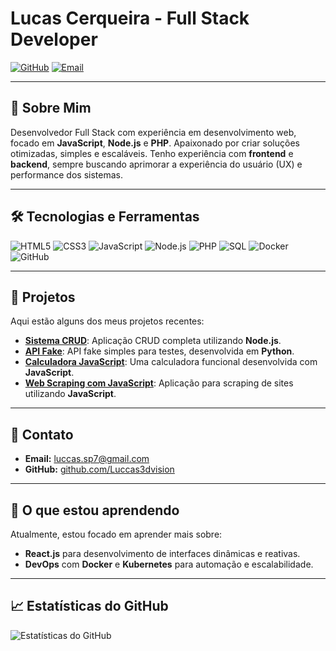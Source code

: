 # Lucas Cerqueira - Full Stack Developer

[![GitHub](https://img.shields.io/badge/GitHub-Luccas3dvision-2079c7?style=for-the-badge&logo=github)](https://github.com/Luccas3dvision)
[![Email](https://img.shields.io/badge/Email-luccas.sp7@gmail.com-2079c7?style=for-the-badge&logo=gmail)](mailto:luccas.sp7@gmail.com)

---

## 🚀 Sobre Mim

Desenvolvedor Full Stack com experiência em desenvolvimento web, focado em **JavaScript**, **Node.js** e **PHP**. Apaixonado por criar soluções otimizadas, simples e escaláveis. Tenho experiência com **frontend** e **backend**, sempre buscando aprimorar a experiência do usuário (UX) e performance dos sistemas.

---

## 🛠️ Tecnologias e Ferramentas

![HTML5](https://img.shields.io/badge/-HTML5-E34F26?style=flat-square&logo=html5&logoColor=white)
![CSS3](https://img.shields.io/badge/-CSS3-1572B6?style=flat-square&logo=css3)
![JavaScript](https://img.shields.io/badge/-JavaScript-F7DF1E?style=flat-square&logo=javascript&logoColor=black)
![Node.js](https://img.shields.io/badge/-Node.js-339933?style=flat-square&logo=Node.js&logoColor=white)
![PHP](https://img.shields.io/badge/-PHP-777BB4?style=flat-square&logo=php&logoColor=white)
![SQL](https://img.shields.io/badge/-SQL-4479A1?style=flat-square&logo=postgresql&logoColor=white)
![Docker](https://img.shields.io/badge/-Docker-2496ED?style=flat-square&logo=docker&logoColor=white)
![GitHub](https://img.shields.io/badge/-GitHub-181717?style=flat-square&logo=github)

---

## 📂 Projetos

Aqui estão alguns dos meus projetos recentes:

- [**Sistema CRUD**](https://replit.com/@Luccas3dvision/DatabaseReplit?v=1): Aplicação CRUD completa utilizando **Node.js**.
- [**API Fake**](https://replit.com/@Luccas3dvision/ApiPython?v=1): API fake simples para testes, desenvolvida em **Python**.
- [**Calculadora JavaScript**](https://replit.com/@Luccas3dvision/CalculadoraJavaScripit-2?v=1): Uma calculadora funcional desenvolvida com **JavaScript**.
- [**Web Scraping com JavaScript**](https://replit.com/@Luccas3dvision/WebScrapJS?v=1): Aplicação para scraping de sites utilizando **JavaScript**.

---

## 📧 Contato

- **Email:** [luccas.sp7@gmail.com](mailto:luccas.sp7@gmail.com)
- **GitHub:** [github.com/Luccas3dvision](https://github.com/Luccas3dvision)

---

## 🌱 O que estou aprendendo

Atualmente, estou focado em aprender mais sobre:

- **React.js** para desenvolvimento de interfaces dinâmicas e reativas.
- **DevOps** com **Docker** e **Kubernetes** para automação e escalabilidade.

---

## 📈 Estatísticas do GitHub

![Estatísticas do GitHub](https://github-readme-stats.vercel.app/api?username=Luccas3dvision&show_icons=true&theme=radical)
